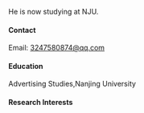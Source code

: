 

He is now studying at NJU.

#### Contact

Email: 3247580874@qq.com

#### Education
Advertising Studies,Nanjing University

#### Research Interests


